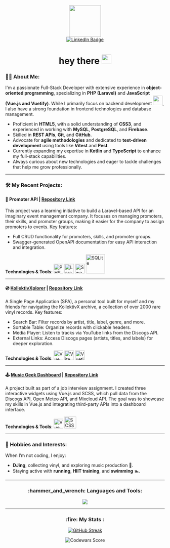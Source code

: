 <div id="header" align="center">
  <img src="https://media.giphy.com/media/3C55oUiJteHW8/giphy.gif" width="100"/>
  <div id="badges">
    <a href="https://www.linkedin.com/in/denis-kolokolov/">
      <img src="https://img.shields.io/badge/LinkedIn-blue?style=for-the-badge&logo=linkedin&logoColor=white" alt="LinkedIn Badge"/>
    </a>
  </div>
  <h1>
    hey there
    <img src="https://media.giphy.com/media/hvRJCLFzcasrR4ia7z/giphy.gif" width="30px"/>
  </h1>
</div>

### 🤸‍♂️ About Me:

I'm a passionate Full-Stack Developer with extensive experience in **object-oriented programming**, specializing in **PHP (Laravel)** and **JavaScript (Vue.js and Vuetify)**. While I primarily focus on backend development <img src="https://media.giphy.com/media/5ndklThG9vUUdTmgMn/giphy.gif" width="30">, I also have a strong foundation in frontend technologies and database management.

- Proficient in **HTML5**, with a solid understanding of **CSS3**, and experienced in working with **MySQL**, **PostgreSQL**, and **Firebase**.
- Skilled in **REST APIs**, **Git**, and **GitHub**.
- Advocate for **agile methodologies** and dedicated to **test-driven development** using tools like **Vitest** and **Pest**.
- Currently expanding my expertise in **Kotlin** and **TypeScript** to enhance my full-stack capabilities.
- Always curious about new technologies and eager to tackle challenges that help me grow professionally.

---

### 🛠️ My Recent Projects:

#### 🎾 Promoter API | [Repository Link](https://github.com/escapist-berlin/promoter-api)

This project was a learning initiative to build a Laravel-based API for an imaginary event management company. 
It focuses on managing promoters, their skills, and promoter groups, making it easier for the company to assign promoters to events.
Key features:

- Full CRUD functionality for promoters, skills, and promoter groups.
- Swagger-generated OpenAPI documentation for easy API interaction and integration.

**Technologies & Tools**:
<a href="https://www.php.net/"><img src="https://upload.wikimedia.org/wikipedia/commons/2/27/PHP-logo.svg" alt="PHP" width="30"/></a>
<a href="https://laravel.com/"><img src="https://upload.wikimedia.org/wikipedia/commons/9/9a/Laravel.svg" alt="Laravel" width="30"/></a>
<a href="https://swagger.io/"><img src="https://upload.wikimedia.org/wikipedia/commons/a/ab/Swagger-logo.png" alt="Swagger" width="30"/></a>
<a href="https://www.sqlite.org/"><img src="https://upload.wikimedia.org/wikipedia/commons/3/38/SQLite370.svg" alt="SQLite" width="60"/></a>

---

#### 💿 [KollektivXplorer](https://kollektivxplorer-app.vercel.app/) | [Repository Link](https://github.com/escapist-berlin/kollektivxplorer-app)

A Single Page Application (SPA), a personal tool built for myself and my friends for navigating the KollektivX archive, a collection of over 2000 rare vinyl records.
Key features:

- Search Bar: Filter records by artist, title, label, genre, and more.
- Sortable Table: Organize records with clickable headers.
- Media Player: Listen to tracks via YouTube links from the Discogs API.
- External Links: Access Discogs pages (artists, titles, and labels) for deeper exploration.

**Technologies & Tools**:
<a href="https://vuejs.org/"><img src="https://upload.wikimedia.org/wikipedia/commons/9/95/Vue.js_Logo_2.svg" alt="Vue 3" width="30"/></a>
<a href="https://vitejs.dev/"><img src="https://vitejs.dev/logo.svg" alt="Vite" width="30"/></a>
<a href="https://vuetifyjs.com/"><img src="https://cdn.vuetifyjs.com/docs/images/logos/vuetify-logo-light-atom.svg" alt="Vuetify" width="30"/></a>

---

#### 🕹️ [Music Geek Dashboard](https://music-geek-dashboard.vercel.app/) | [Repository Link](https://github.com/escapist-berlin/music-geek-dashboard)

A project built as part of a job interview assignment. I created three interactive widgets using Vue.js and SCSS, which pull data from the Discogs API, Open Meteo API, and Mixcloud API. 
The goal was to showcase my skills in Vue.js and integrating third-party APIs into a dashboard interface.

**Technologies & Tools**:
<a href="https://vuejs.org/"><img src="https://upload.wikimedia.org/wikipedia/commons/9/95/Vue.js_Logo_2.svg" alt="Vue 3" width="30"/></a>
<a href="https://sass-lang.com/"><img src="https://upload.wikimedia.org/wikipedia/commons/9/96/Sass_Logo_Color.svg" alt="SCSS" width="37"/></a> 

---

### 🧩 Hobbies and Interests:

When I’m not coding, I enjoy:  
- **DJing**, collecting vinyl, and exploring music production 🎹.  
- Staying active with **running**, **HIIT training**, and **swimming** 🏊.

---

<h3 align="center">
  :hammer_and_wrench: Languages and Tools:
</h3>

<p align="center">
  <a href="https://skillicons.dev">
    <img src="https://skillicons.dev/icons?i=php,laravel,vue,vite,js,mysql,postgres,html,css,sass,tailwind,git,vercel,ruby,rails,py,firebase,react,figma,heroku&perline=20" />
  </a>
</p>

---

<h3 align="center">
  <strong>:fire: My Stats :</strong>
</h3>

<p align="center">
  <a href="https://git.io/streak-stats">
    <img src="https://streak-stats.demolab.com?user=escapist-berlin&theme=tokyonight&date_format=j%20M%5B%20Y%5D" alt="GitHub Streak">
  </a>
</p>

<p align="center">
  <img src="https://github.r2v.ch/codewars?user=escapist-berlin&theme=gradient&top_languages=true&hide_clan=true" alt="Codewars Score">
</p>


